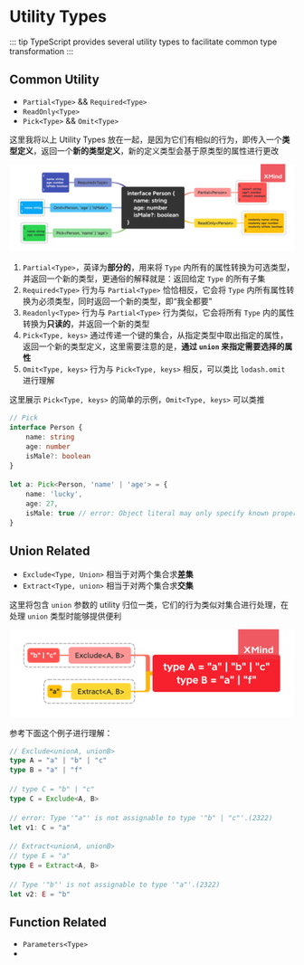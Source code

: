# **Utility Types**

::: tip
TypeScript provides several utility types to facilitate common type transformation
:::

## Common Utility 

- `Partial<Type>` && `Required<Type>` 
- `ReadOnly<Type>`
- `Pick<Type>` && `Omit<Type>`

这里我将以上 Utility Types 放在一起，是因为它们有相似的行为，即传入一个**类型定义**，返回一个**新的类型定义**，新的定义类型会基于原类型的属性进行更改

![common utility](../assets/ts/commonUtility.png)

1. `Partial<Type>`，英译为**部分的**，用来将 `Type` 内所有的属性转换为可选类型，并返回一个新的类型，更通俗的解释就是：返回给定 `Type` 的所有子集
2. `Required<Type>` 行为与 `Partial<Type>` 恰恰相反，它会将 `Type` 内所有属性转换为必须类型，同时返回一个新的类型，即“我全都要”
3. `Readonly<Type>` 行为与 `Partial<Type>` 行为类似，它会将所有 `Type` 内的属性转换为**只读的**，并返回一个新的类型
4. `Pick<Type, keys>` 通过传递一个键的集合，从指定类型中取出指定的属性，返回一个新的类型定义，这里需要注意的是，**通过 `union` 来指定需要选择的属性**
5. `Omit<Type, keys>` 行为与 `Pick<Type, keys>` 相反，可以类比 `lodash.omit` 进行理解

这里展示 `Pick<Type, keys>` 的简单的示例，`Omit<Type, keys>` 可以类推

```typescript
// Pick
interface Person {
    name: string
    age: number
    isMale?: boolean
}

let a: Pick<Person, 'name' | 'age'> = {
    name: 'lucky',
    age: 27,
    isMale: true // error: Object literal may only specify known properties, and 'isMale' does not exist in type 'Pick<Person, "name" | "age">'.(2322)
}
```



## Union Related

- `Exclude<Type, Union>` 相当于对两个集合求**差集**
- `Extract<Type, union>` 相当于对两个集合求**交集**

这里将包含 `union` 参数的 utility 归位一类，它们的行为类似对集合进行处理，在处理 `union` 类型时能够提供便利

![union](../assets/ts/union.png)

参考下面这个例子进行理解：

```typescript
// Exclude<unionA, unionB>
type A = "a" | "b" | "c"
type B = "a" | "f"

// type C = "b" | "c"
type C = Exclude<A, B>

// error: Type '"a"' is not assignable to type '"b" | "c"'.(2322)
let v1: C = "a"

// Extract<unionA, unionB>
// type E = "a"
type E = Extract<A, B>

// Type '"b"' is not assignable to type '"a"'.(2322)
let v2: E = "b"
```



## Function Related

- `Parameters<Type>`
- 

